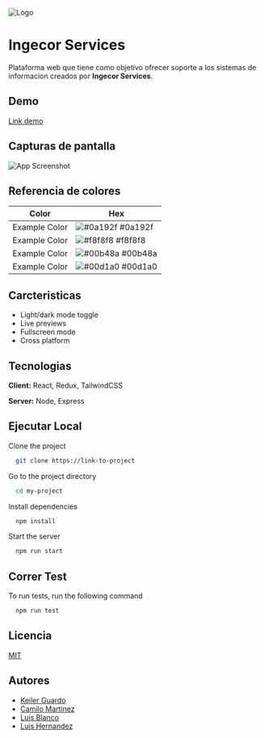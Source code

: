 
![Logo](https://dev-to-uploads.s3.amazonaws.com/uploads/articles/th5xamgrr6se0x5ro4g6.png)

    
# Ingecor Services

Plataforma web que tiene como objetivo ofrecer soporte a los sistemas de informacion creados por **Ingecor Services**.


## Demo

[Link demo](https://www.github.com/octokatherine)

## Capturas de pantalla

![App Screenshot](https://via.placeholder.com/468x300?text=App+Screenshot+Here)

  ## Referencia de colores

| Color             | Hex                                                                |
| ----------------- | ------------------------------------------------------------------ |
| Example Color | ![#0a192f](https://via.placeholder.com/10/0a192f?text=+) #0a192f |
| Example Color | ![#f8f8f8](https://via.placeholder.com/10/f8f8f8?text=+) #f8f8f8 |
| Example Color | ![#00b48a](https://via.placeholder.com/10/00b48a?text=+) #00b48a |
| Example Color | ![#00d1a0](https://via.placeholder.com/10/00b48a?text=+) #00d1a0 |


## Carcteristicas

- Light/dark mode toggle
- Live previews
- Fullscreen mode
- Cross platform

  
## Tecnologias

**Client:** React, Redux, TailwindCSS

**Server:** Node, Express

  
## Ejecutar Local

Clone the project

```bash
  git clone https://link-to-project
```

Go to the project directory

```bash
  cd my-project
```

Install dependencies

```bash
  npm install
```

Start the server

```bash
  npm run start
```

  
## Correr Test

To run tests, run the following command

```bash
  npm run test
```

  
## Licencia

[MIT](https://choosealicense.com/licenses/mit/)

  
## Autores

- [Keiler Guardo](https://www.github.com/reliek)
- [Camilo Martinez](https://www.github.com/octokatherine)
- [Luis Blanco](https://www.github.com/octokatherine)
- [Luis Hernandez](https://www.github.com/octokatherine)
  